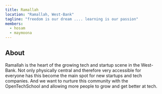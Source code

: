```yaml
---
title: Ramallah
location: "Ramallah, West-Bank"
tagline: "freedom is our dream .... learning is our passion"
members:
  - hosam
  - maymoona
---
```


## About

Ramallah is the heart of the growing tech and startup scene in the West-Bank.
Not only physically central and therefore very accessible for everyone has
this become the main spot for new startups and tech companies.
And we want to nurture this community with the OpenTechSchool and
allowing more people to grow and get better at tech.

